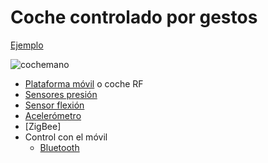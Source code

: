 # Coche controlado por gestos

[Ejemplo](http://www.instructables.com/id/Handgesture-controlled-robot-with-robotic-arm/)

![cochemano](http://cdn.instructables.com/FDB/8V6C/HYE5Y0LQ/FDB8V6CHYE5Y0LQ.MEDIUM.jpg)

* [Plataforma móvil](./robot.md) o coche RF
* [Sensores presión](http://www.electan.com/sensor-fuerza-redondo-p-3106.html)
* [Sensor flexión](http://www.electan.com/sensor-flexion-sparkfun-p-3135.html)
* [Acelerómetro](https://www.sparkfun.com/products/9269)
* [ZigBee]
* Control con el móvil
  * [Bluetooth](http://www.electan.com/modulo-bluetooth-hc06-p-6476.html)
